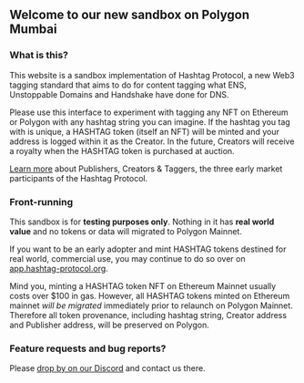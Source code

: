 ## Welcome to our new sandbox on Polygon Mumbai

### What is this?

This website is a sandbox implementation of Hashtag Protocol, a new Web3 tagging
standard that aims to do for content tagging what ENS, Unstoppable Domains and
Handshake have done for DNS.

Please use this interface to experiment with tagging any
NFT on Ethereum or Polygon with any hashtag string you can imagine. If the
hashtag you tag with is unique, a HASHTAG token (itself an NFT) will be minted and your
address is logged within it as the Creator. In the future, Creators
will receive a royalty when the HASHTAG token is purchased at auction.

[Learn more](https://docs.hashtag-protocol.org/essentials/participants.html) about Publishers, Creators & Taggers, the three
early market participants of the Hashtag Protocol.

### Front-running

This sandbox is for **testing purposes only**. Nothing in it has **real
world value** and no tokens or data will migrated to Polygon Mainnet.  

If you want to be an early adopter and mint HASHTAG tokens destined for
real world, commercial use, you may continue to do so over on
[app.hashtag-protocol.org](https://app.hashtag-protocol.org).

Mind you, minting a HASHTAG token NFT on Ethereum Mainnet usually costs over $100 in gas. However, all HASHTAG tokens minted on Ethereum mainnet _will be migrated_
immediately prior to relaunch on Polygon Mainnet. Therefore all token provenance, including hashtag
string, Creator address and Publisher address, will be preserved on Polygon.

### Feature requests and bug reports?

Please [drop by on our Discord](https://discord.com/invite/EyTJFRm) and contact
us there.
